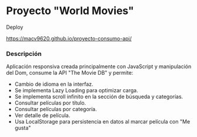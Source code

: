 # Proyecto "World Movies"

Deploy

https://macv9620.github.io/proyecto-consumo-api/

### Descripción

Aplicación responsiva creada principalmente con JavaScript y manipulación del Dom, consume la API "The Movie DB" y permite:

* Cambio de idioma en la interfaz.
* Se implementa Lazy Loading para optimizar carga.
* Se implementa scroll infinito en la sección de búsqueda y categorías.
* Consultar películas por título.
* Consultar películas por categoría.
* Ver detalle de película.
* Usa LocalStorage para persistencia en datos al marcar película con "Me gusta"
